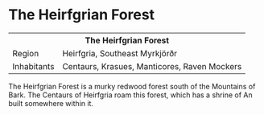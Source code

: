 # The Heirfgrian Forest

<table><tbody>
	<tr> <th colspan=2>The Heirfgrian Forest</th> </tr>
	<tr> <td>Region</td> <td>Heirfgria, Southeast Myrkjörðr</td> </tr>
	<tr> <td>Inhabitants</td> <td>Centaurs, Krasues, Manticores, Raven Mockers</td> </tr>
</tbody></table>

The Heirfgrian Forest is a murky redwood forest south of the Mountains of Bark. The Centaurs of Heirfgria roam this forest, which has a shrine of An built somewhere within it.
